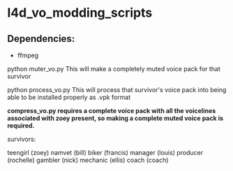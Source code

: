 # l4d_vo_modding_scripts

## Dependencies:
- ffmpeg

python muter_vo.py <survivor>
This will make a completely muted voice pack for that survivor

python process_vo.py <survivor>
This will process that survivor's voice pack into being able to be installed properly as .vpk format

**compress_vo.py requires a complete voice pack with all the voicelines associated with zoey present, so making a complete muted voice pack is required.**

survivors:

teengirl (zoey) 
namvet (bill) 
biker (francis) 
manager (louis)
producer (rochelle)
gambler (nick)
mechanic (ellis)
coach (coach)
